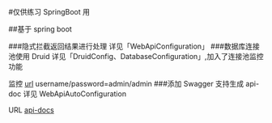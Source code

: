 #仅供练习 SpringBoot 用

##基于 spring boot 

###隐式拦截返回结果进行处理
详见「WebApiConfiguration」
###数据库连接池使用 Druid
详见「DruidConfig、DatabaseConfiguration」,加入了连接池监控功能

监控 [url](http://127.0.0.1:8080/druid/index.html) username/password=admin/admin
###添加 Swagger 支持生成 api-doc
详见 WebApiAutoConfiguration 

URL [api-docs](http://127.0.0.1:8080/swagger-ui.html) 

